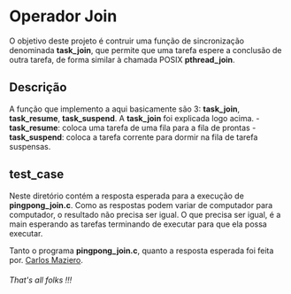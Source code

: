 # Operador Join
O objetivo deste projeto é contruir uma função de sincronização denominada **task_join**, que permite que uma tarefa espere a conclusão de outra tarefa, de forma similar à chamada POSIX **pthread_join**.

## Descrição
A função que implemento a aqui basicamente são 3: **task_join**, **task_resume**, **task_suspend**. A **task_join** foi explicada logo acima.
    - **task_resume**: coloca uma tarefa de uma fila para a fila de prontas
    - **task_suspend**: coloca a tarefa corrente para dormir na fila de tarefa
    suspensas.

## test_case
Neste diretório contém a resposta esperada para a execução de **pingpong_join.c**.
Como as respostas podem variar de computador para computador, o resultado não precisa ser igual.
O que precisa ser igual, é a main esperando as tarefas terminando de executar para que
ela possa executar.

Tanto o programa **pingpong_join.c**, quanto a resposta esperada foi feita por.
[Carlos Maziero](http://wiki.inf.ufpr.br/maziero/doku.php?id=start).

###### That's all folks !!!